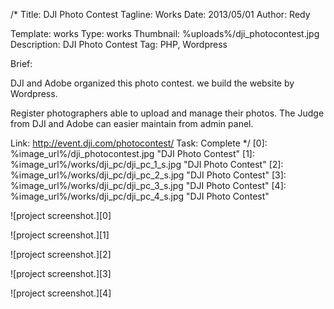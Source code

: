 /*
Title: DJI Photo Contest
Tagline: Works
Date: 2013/05/01
Author: Redy

Template: works
Type: works
Thumbnail: %uploads%/dji_photocontest.jpg
Description: DJI Photo Contest
Tag: PHP, Wordpress

Brief: <p>DJI and Adobe organized this photo contest. we build the website by Wordpress.</p><p>Register photographers able to upload and manage their photos. The Judge from DJI and Adobe can easier maintain from admin panel.</p>

Link: http://event.dji.com/photocontest/
Task: Complete
*/
[0]: %image_url%/dji_photocontest.jpg  "DJI Photo Contest"
[1]: %image_url%/works/dji_pc/dji_pc_1_s.jpg  "DJI Photo Contest"
[2]: %image_url%/works/dji_pc/dji_pc_2_s.jpg  "DJI Photo Contest"
[3]: %image_url%/works/dji_pc/dji_pc_3_s.jpg  "DJI Photo Contest"
[4]: %image_url%/works/dji_pc/dji_pc_4_s.jpg  "DJI Photo Contest"

![project screenshot.][0]

![project screenshot.][1]

![project screenshot.][2]

![project screenshot.][3]

![project screenshot.][4]